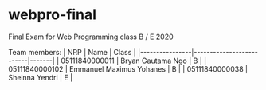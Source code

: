 # webpro-final
Final Exam for Web Programming class B / E 2020

Team members:
| NRP            | Name                     | Class |
|----------------|--------------------------|-------|
| 05111840000011 | Bryan Gautama Ngo        | B     |
| 05111840000102 | Emmanuel Maximus Yohanes | B     |
| 05111840000038 | Sheinna Yendri           | E     |

